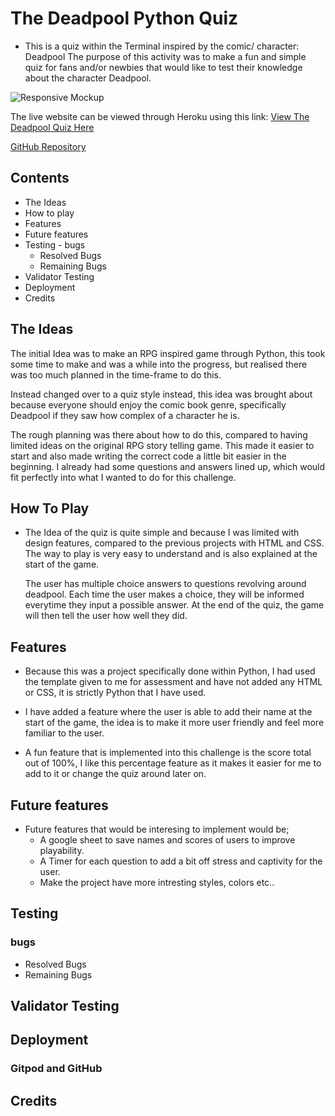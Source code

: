 # The Deadpool Python Quiz
- This is a quiz within the Terminal inspired by the comic/ character: Deadpool
The purpose of this activity was to make a fun and simple quiz for fans and/or newbies that would like to test their knowledge about the character Deadpool. 

![Responsive Mockup](#)

The live website can be viewed through Heroku using this link: 
[View The Deadpool Quiz Here](https://deadpool-python-quiz.herokuapp.com/)

[GitHub Repository](https://github.com/snoad96/deadpool-python-quiz)


## Contents

-    The Ideas
-    How to play
-    Features
-    Future features
-    Testing
    -    bugs
        -    Resolved Bugs
        -    Remaining Bugs
-   Validator Testing
-   Deployment
-   Credits

## The Ideas

The initial Idea was to make an RPG inspired game through Python, this took some time to make and was a while into the progress, but realised there was too much planned in the time-frame to do this.

Instead changed over to a quiz style instead, this idea was brought about because everyone should enjoy the comic book genre, specifically Deadpool if they saw how complex of a character he is.

The rough planning was there about how to do this, compared to having limited ideas on the original RPG story telling game.
This made it easier to start and also made writing the correct code a little bit easier in the beginning.
I already had some questions and answers lined up, which would fit perfectly into what I wanted to do for this challenge.

## How To Play
-   The Idea of the quiz is quite simple and because I was limited with design features, compared to the previous projects with HTML and CSS. The way to play is very easy to understand and is also explained at the start of the game.

    The user has multiple choice answers to questions revolving around deadpool.
    Each time the user makes a choice, they will be informed everytime they input a possible answer.
    At the end of the quiz, the game will then tell the user how well they did.
    
 ## Features

-   Because this was a project specifically done within Python, I had used the template given to me for assessment and have not added any HTML or CSS, it is strictly Python that I have used.

-   I have added a feature where the user is able to add their name at the start of the game, the idea is to make it more user friendly and feel more familiar to the user.
-   A fun feature that is implemented into this challenge is the score total out of 100%, 
    I like this percentage feature as it makes it easier for me to add to it or change the quiz around later on.

## Future features
- Future features that would be interesing to implement would be;
    - A google sheet to save names and scores of users to improve playability.
    - A Timer for each question to add a bit off stress and captivity for the user.
    - Make the project have more intresting styles, colors etc..

##  Testing


### bugs
-    Resolved Bugs
-    Remaining Bugs


## Validator Testing


## Deployment
### Gitpod and GitHub




## Credits
